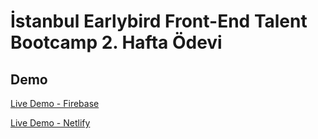# İstanbul Earlybird Front-End Talent Bootcamp 2. Hafta Ödevi

## Demo

[Live Demo - Firebase](https://todo-list-6341b.web.app/)

[Live Demo - Netlify](https://kodluyoruz-todo.netlify.app/)
